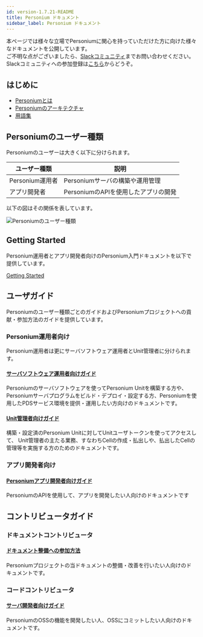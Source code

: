 ```yaml
---
id: version-1.7.21-README
title: Personium ドキュメント
sidebar_label: Personium ドキュメント
---
```


本ページでは様々な立場でPersoniumに関心を持っていただけた方に向けた様々なドキュメントを公開しています。  
ご不明な点がございましたら、[Slackコミュニティ](https://personium-io.slack.com/)までお問い合わせください。  
Slackコミュニティへの参加登録は[こちら](https://bit.ly/Join_Personium_Slack)からどうぞ。

## はじめに

* [Personiumとは](./introduction/001_Introduction.md)
* [Personiumのアーキテクチャ](./introduction/001_Personium_Architecture.md)
* [用語集](./introduction/008_Glossary.md)

## Personiumのユーザー種類

Personiumのユーザーは大きく以下に分けられます。

|ユーザー種類|説明|
|-------------|----|
|Personium運用者|Personiumサーバの構築や運用管理|
|アプリ開発者|PersoniumのAPIを使用したアプリの開発|

以下の図はその関係を表しています。

![Personiumのユーザー種類](assets/personium-users.png)

## Getting Started

Personium運用者とアプリ開発者向けのPersonium入門ドキュメントを以下で提供しています。

[Getting Started](./getting-started/README.md)

## ユーザガイド

Personiumのユーザー種類ごとのガイドおよびPersoniumプロジェクトへの貢献・参加方法のガイドを提供しています。

### Personium運用者向け

Personium運用者は更にサーバソフトウェア運用者とUnit管理者に分けられます。

#### [サーバソフトウェア運用者向けガイド](./server-operator/README.md)

Personiumのサーバソフトウェアを使ってPersonium Unitを構築する方や、Personiumサーバプログラムをビルド・デプロイ・設定する方、Personiumを使用したPDSサービス環境を提供・運用したい方向けのドキュメントです。

#### [Unit管理者向けガイド](./unit-administrator/README.md)

構築・設定済のPersonium Unitに対してUnitユーザトークンを使ってアクセスして、 Unit管理者の主たる業務、すなわちCellの作成・払出しや、払出したCellの管理等を実施する方のためのドキュメントです。

### アプリ開発者向け

#### [Personiumアプリ開発者向けガイド](./app-developer/README.md)

PersoniumのAPIを使用して、アプリを開発したい人向けのドキュメントです

## コントリビュータガイド

### ドキュメントコントリビュータ

#### [ドキュメント整備への参加方法](./document-writer/README.md)

Personiumプロジェクトの当ドキュメントの整備・改善を行いたい人向けのドキュメントです。

### コードコントリビュータ

#### [サーバ開発者向けガイド](./software-developer/README.md)

PersoniumのOSSの機能を開発したい人、OSSにコミットしたい人向けのドキュメントです。
